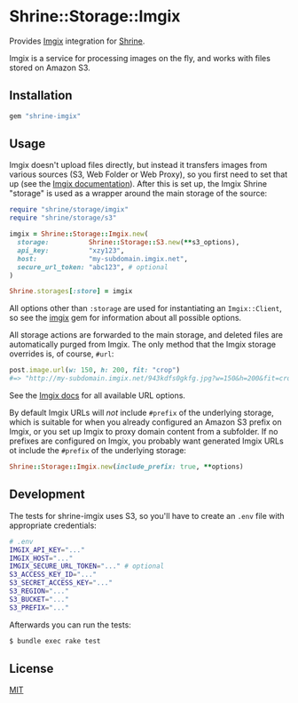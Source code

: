 # Shrine::Storage::Imgix

Provides [Imgix] integration for [Shrine].

Imgix is a service for processing images on the fly, and works with files
stored on Amazon S3.

## Installation

```ruby
gem "shrine-imgix"
```

## Usage

Imgix doesn't upload files directly, but instead it transfers images from
various sources (S3, Web Folder or Web Proxy), so you first need to set that up
(see the [Imgix documentation]). After this is set up, the Imgix Shrine
"storage" is used as a wrapper around the main storage of the source:

```rb
require "shrine/storage/imgix"
require "shrine/storage/s3"

imgix = Shrine::Storage::Imgix.new(
  storage:          Shrine::Storage::S3.new(**s3_options),
  api_key:          "xzy123",
  host:             "my-subdomain.imgix.net",
  secure_url_token: "abc123", # optional
)

Shrine.storages[:store] = imgix
```

All options other than `:storage` are used for instantiating an `Imgix::Client`,
so see the [imgix] gem for information about all possible options.

All storage actions are forwarded to the main storage, and deleted files are
automatically purged from Imgix. The only method that the Imgix storage
overrides is, of course, `#url`:

```rb
post.image.url(w: 150, h: 200, fit: "crop")
#=> "http://my-subdomain.imgix.net/943kdfs0gkfg.jpg?w=150&h=200&fit=crop"
```

See the [Imgix docs](https://www.imgix.com/docs/reference) for all available
URL options.

By default Imgix URLs will *not* include `#prefix` of the underlying storage,
which is suitable for when you already configured an Amazon S3 prefix on Imgix,
or you set up Imgix to proxy domain content from a subfolder. If no prefixes
are configured on Imgix, you probably want generated Imgix URLs ot include the
`#prefix` of the underlying storage:

```rb
Shrine::Storage::Imgix.new(include_prefix: true, **options)
```

## Development

The tests for shrine-imgix uses S3, so you'll have to create an `.env` file with
appropriate credentials:

```sh
# .env
IMGIX_API_KEY="..."
IMGIX_HOST="..."
IMGIX_SECURE_URL_TOKEN="..." # optional
S3_ACCESS_KEY_ID="..."
S3_SECRET_ACCESS_KEY="..."
S3_REGION="..."
S3_BUCKET="..."
S3_PREFIX="..."
```

Afterwards you can run the tests:

```sh
$ bundle exec rake test
```

## License

[MIT](http://opensource.org/licenses/MIT)

[Imgix]: https://www.imgix.com/
[Shrine]: https://github.com/janko-m/shrine
[imgix]: https://github.com/imgix/imgix-rb
[Imgix documentation]: https://www.imgix.com/docs
